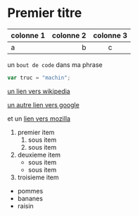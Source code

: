 # Premier titre

|colonne 1|colonne 2|colonne 3|
|----|----:|:----:|
|a|b|c|


un `bout de code` dans ma phrase
```javascript
var truc = "machin";
```

[un lien vers wikipedia](https://wikipedia.org "wikipedia")

[un autre lien vers google][trucmuche]

[trucmuche]: https://www.google.com (google)

et un [lien vers mozilla]

[lien vers mozilla]: https://mozilla.org

1. premier item
    1. sous item
    2. sous item
2. deuxieme item
    * sous item
    * sous item
3. troisieme item

* pommes
* bananes
* raisin
